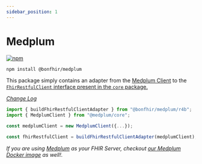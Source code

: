 ```yaml
---
sidebar_position: 1
---
```


# Medplum

[![npm](https://img.shields.io/npm/v/@bonfhir/medplum)](https://www.npmjs.com/package/@bonfhir/medplum)

```bash npm2yarn
npm install @bonfhir/medplum
```

This package simply contains an adapter from the [Medplum Client](https://www.medplum.com/docs/sdk/classes/MedplumClient) to the [`FhirRestfulClient` interface present in the `core` package.](/packages/foundation/core#fhir-client-interface)

_[Change Log](https://github.com/bonfhir/bonfhir/blob/main/packages/medplum/CHANGELOG.md)_

```typescript
import { buildFhirRestfulClientAdapter } from "@bonfhir/medplum/r4b";
import { MedplumClient } from "@medplum/core";

const medplumClient = new MedplumClient({...});

const fhirRestfulClient = buildFhirRestfulClientAdapter(medplumClient);
```

_If you are using [Medplum](https://www.medplum.com/) as your FHIR Server, checkout [our Medplum Docker image](/docs/medplum-devbox) as well!._

